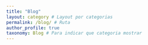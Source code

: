 ```yaml
---
title: "Blog"
layout: category # Layout por categorias
permalink: /blog/ # Ruta
author_profile: true
taxonomy: Blog # Para indicar que categoria mostrar
---
```

